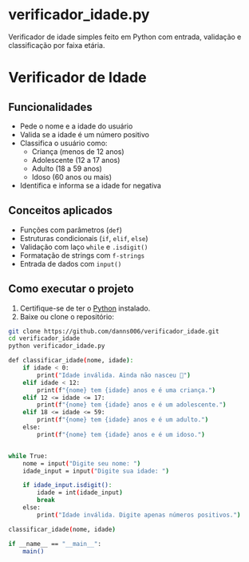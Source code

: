 # verificador_idade.py

Verificador de idade simples feito em Python com entrada, validação e classificação por faixa etária.

# Verificador de Idade 

## Funcionalidades

- Pede o nome e a idade do usuário
- Valida se a idade é um número positivo
- Classifica o usuário como:
  - Criança (menos de 12 anos)
  - Adolescente (12 a 17 anos)
  - Adulto (18 a 59 anos)
  - Idoso (60 anos ou mais)
- Identifica e informa se a idade for negativa

## Conceitos aplicados

- Funções com parâmetros (`def`)
- Estruturas condicionais (`if`, `elif`, `else`)
- Validação com laço `while` e `.isdigit()`
- Formatação de strings com `f-strings`
- Entrada de dados com `input()`

## Como executar o projeto

1. Certifique-se de ter o [Python](https://www.python.org/) instalado.
2. Baixe ou clone o repositório:

```bash
git clone https://github.com/danns006/verificador_idade.git
cd verificador_idade
python verificador_idade.py
```

```bash
def classificar_idade(nome, idade):
    if idade < 0:
        print("Idade inválida. Ainda não nasceu 😤")
    elif idade < 12:
        print(f"{nome} tem {idade} anos e é uma criança.")
    elif 12 <= idade <= 17:
        print(f"{nome} tem {idade} anos e é um adolescente.")
    elif 18 <= idade <= 59:
        print(f"{nome} tem {idade} anos e é um adulto.")
    else:
        print(f"{nome} tem {idade} anos e é um idoso.")


while True:
    nome = input("Digite seu nome: ")
    idade_input = input("Digite sua idade: ")

    if idade_input.isdigit():
        idade = int(idade_input)
        break
    else:
        print("Idade inválida. Digite apenas números positivos.") 

classificar_idade(nome, idade)

if __name__ == "__main__":
    main()
```
